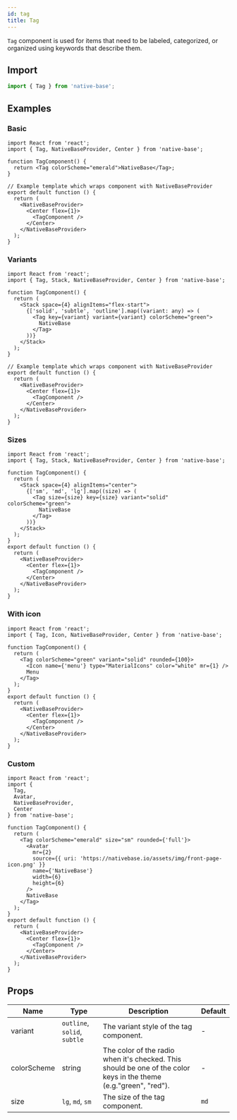 ```yaml
---
id: tag
title: Tag
---
```


`Tag` component is used for items that need to be labeled, categorized, or organized using keywords that describe them.

## Import

```jsx
import { Tag } from 'native-base';
```

## Examples

### Basic

```SnackPlayer name=Tag%20Example
import React from 'react';
import { Tag, NativeBaseProvider, Center } from 'native-base';

function TagComponent() {
  return <Tag colorScheme="emerald">NativeBase</Tag>;
}

// Example template which wraps component with NativeBaseProvider
export default function () {
  return (
    <NativeBaseProvider>
      <Center flex={1}>
        <TagComponent />
      </Center>
    </NativeBaseProvider>
  );
}

```

### Variants

```SnackPlayer name=Tag%20Example(Variants)
import React from 'react';
import { Tag, Stack, NativeBaseProvider, Center } from 'native-base';

function TagComponent() {
  return (
    <Stack space={4} alignItems="flex-start">
      {['solid', 'subtle', 'outline'].map((variant: any) => (
        <Tag key={variant} variant={variant} colorScheme="green">
          NativeBase
        </Tag>
      ))}
    </Stack>
  );
}

// Example template which wraps component with NativeBaseProvider
export default function () {
  return (
    <NativeBaseProvider>
      <Center flex={1}>
        <TagComponent />
      </Center>
    </NativeBaseProvider>
  );
}

```

### Sizes

```SnackPlayer name=Tag%20Example(Sizes)
import React from 'react';
import { Tag, Stack, NativeBaseProvider, Center } from 'native-base';

function TagComponent() {
  return (
    <Stack space={4} alignItems="center">
      {['sm', 'md', 'lg'].map((size) => (
        <Tag size={size} key={size} variant="solid" colorScheme="green">
          NativeBase
        </Tag>
      ))}
    </Stack>
  );
}
export default function () {
  return (
    <NativeBaseProvider>
      <Center flex={1}>
        <TagComponent />
      </Center>
    </NativeBaseProvider>
  );
}

```

### With icon

```SnackPlayer name=Tag%20Example(with icon)
import React from 'react';
import { Tag, Icon, NativeBaseProvider, Center } from 'native-base';

function TagComponent() {
  return (
    <Tag colorScheme="green" variant="solid" rounded={100}>
      <Icon name={'menu'} type="MaterialIcons" color="white" mr={1} />
      Menu
    </Tag>
  );
}
export default function () {
  return (
    <NativeBaseProvider>
      <Center flex={1}>
        <TagComponent />
      </Center>
    </NativeBaseProvider>
  );
}
```

### Custom

```SnackPlayer name=Tag%20Example(custom)
import React from 'react';
import {
  Tag,
  Avatar,
  NativeBaseProvider,
  Center
} from 'native-base';

function TagComponent() {
  return (
    <Tag colorScheme="emerald" size="sm" rounded={'full'}>
      <Avatar
        mr={2}
        source={{ uri: 'https://nativebase.io/assets/img/front-page-icon.png' }}
        name={'NativeBase'}
        width={6}
        height={6}
      />
      NativeBase
    </Tag>
  );
}
export default function () {
  return (
    <NativeBaseProvider>
      <Center flex={1}>
        <TagComponent />
      </Center>
    </NativeBaseProvider>
  );
}
```

## Props

| Name        | Type                         | Description                                                                                                       | Default |
| ----------- | ---------------------------- | ----------------------------------------------------------------------------------------------------------------- | ------- |
| variant     | `outline`, `solid`, `subtle` | The variant style of the tag component.                                                                           | -       |
| colorScheme | string                       | The color of the radio when it's checked. This should be one of the color keys in the theme (e.g."green", "red"). | -       |
| size        | `lg`, `md`, `sm`             | The size of the tag component.                                                                                    | `md`    |
